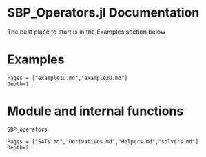 # SBP_Operators.jl Documentation

The best place to start is in the Examples section below

# Examples

```@contents
Pages = ["example1D.md","example2D.md"]
Depth=1
```

# Module and internal functions

```@docs
SBP_operators
```

```@contents
Pages = ["SATs.md","Derivatives.md","Helpers.md","solvers.md"]
Depth=2
```

